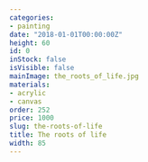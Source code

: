 ```yaml
---
categories:
- painting
date: "2018-01-01T00:00:00Z"
height: 60
id: 0
inStock: false
isVisible: false
mainImage: the_roots_of_life.jpg
materials:
- acrylic
- canvas
order: 252
price: 1000
slug: the-roots-of-life
title: The roots of life
width: 85
---
```


